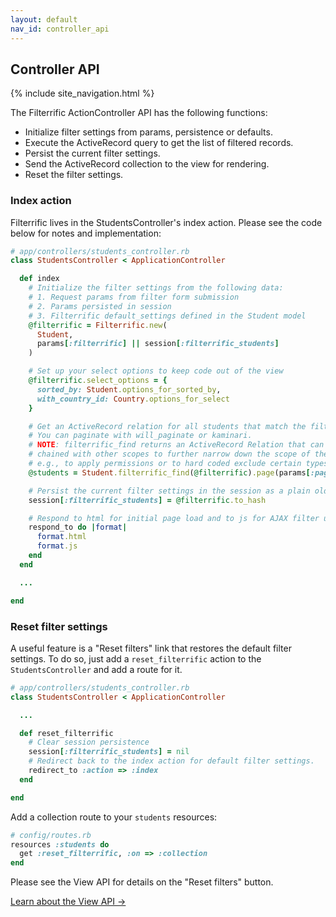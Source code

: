 ```yaml
---
layout: default
nav_id: controller_api
---
```


<div class="page-header">
  <h2>Controller API</h2>
</div>

{% include site_navigation.html %}

The Filterrific ActionController API has the following functions:

* Initialize filter settings from params, persistence or defaults.
* Execute the ActiveRecord query to get the list of filtered records.
* Persist the current filter settings.
* Send the ActiveRecord collection to the view for rendering.
* Reset the filter settings.



### Index action

Filterrific lives in the StudentsController's index action. Please see the code
below for notes and implementation:

```ruby
# app/controllers/students_controller.rb
class StudentsController < ApplicationController

  def index
    # Initialize the filter settings from the following data:
    # 1. Request params from filter form submission
    # 2. Params persisted in session
    # 3. Filterrific default_settings defined in the Student model
    @filterrific = Filterrific.new(
      Student,
      params[:filterrific] || session[:filterrific_students]
    )

    # Set up your select options to keep code out of the view
    @filterrific.select_options = {
      sorted_by: Student.options_for_sorted_by,
      with_country_id: Country.options_for_select
    }

    # Get an ActiveRecord relation for all students that match the filter settings.
    # You can paginate with will_paginate or kaminari.
    # NOTE: filterrific_find returns an ActiveRecord Relation that can be
    # chained with other scopes to further narrow down the scope of the list,
    # e.g., to apply permissions or to hard coded exclude certain types of records.
    @students = Student.filterrific_find(@filterrific).page(params[:page])

    # Persist the current filter settings in the session as a plain old Hash.
    session[:filterrific_students] = @filterrific.to_hash

    # Respond to html for initial page load and to js for AJAX filter updates.
    respond_to do |format|
      format.html
      format.js
    end
  end

  ...

end
```



### Reset filter settings

A useful feature is a "Reset filters" link that restores the default filter
settings. To do so, just add a `reset_filterrific` action to the `StudentsController`
and add a route for it.

```ruby
# app/controllers/students_controller.rb
class StudentsController < ApplicationController

  ...

  def reset_filterrific
    # Clear session persistence
    session[:filterrific_students] = nil
    # Redirect back to the index action for default filter settings.
    redirect_to :action => :index
  end

end
```

Add a collection route to your `students` resources:

```ruby
# config/routes.rb
resources :students do
  get :reset_filterrific, :on => :collection
end
```

Please see the View API for details on the "Reset filters" button.



<p>
  <a href="/pages/action_view_api.html" class='btn btn-success'>Learn about the View API &rarr;</a>
</p>


